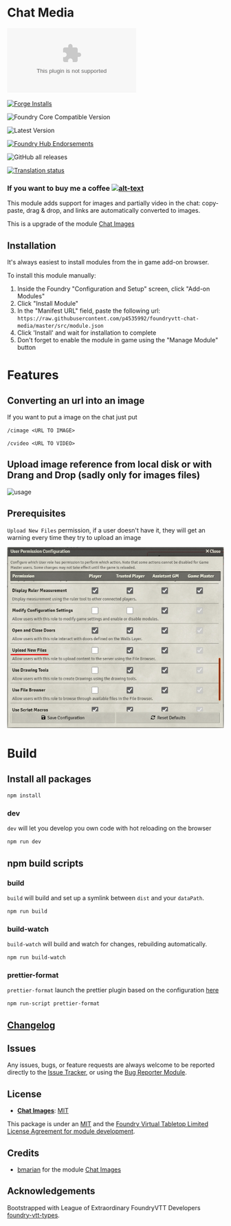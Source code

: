 # Chat Media

![Latest Release Download Count](https://img.shields.io/github/downloads/p4535992/foundryvtt-chat-media/latest/module.zip?color=2b82fc&label=DOWNLOADS&style=for-the-badge)

[![Forge Installs](https://img.shields.io/badge/dynamic/json?label=Forge%20Installs&query=package.installs&suffix=%25&url=https%3A%2F%2Fforge-vtt.com%2Fapi%2Fbazaar%2Fpackage%2Fchat-media&colorB=006400&style=for-the-badge)](https://forge-vtt.com/bazaar#package=chat-media)

![Foundry Core Compatible Version](https://img.shields.io/badge/dynamic/json.svg?url=https%3A%2F%2Fraw.githubusercontent.com%2Fp4535992%2Ffoundryvtt-chat-media%2Fmaster%2Fsrc%2Fmodule.json&label=Foundry%20Version&query=$.compatibility.verified&colorB=orange&style=for-the-badge)

![Latest Version](https://img.shields.io/badge/dynamic/json.svg?url=https%3A%2F%2Fraw.githubusercontent.com%2Fp4535992%2Ffoundryvtt-chat-media%2Fmaster%2Fsrc%2Fmodule.json&label=Latest%20Release&prefix=v&query=$.version&colorB=red&style=for-the-badge)

[![Foundry Hub Endorsements](https://img.shields.io/endpoint?logoColor=white&url=https%3A%2F%2Fwww.foundryvtt-hub.com%2Fwp-json%2Fhubapi%2Fv1%2Fpackage%2Fchat-media%2Fshield%2Fendorsements&style=for-the-badge)](https://www.foundryvtt-hub.com/package/chat-media/)

![GitHub all releases](https://img.shields.io/github/downloads/p4535992/foundryvtt-chat-media/total?style=for-the-badge)

[![Translation status](https://weblate.foundryvtt-hub.com/widgets/chat-media/-/287x66-black.png)](https://weblate.foundryvtt-hub.com/engage/chat-media/)

### If you want to buy me a coffee [![alt-text](https://img.shields.io/badge/-Patreon-%23ff424d?style=for-the-badge)](https://www.patreon.com/p4535992)

This module adds support for images and partially video in the chat: copy-paste, drag & drop, and links are automatically converted to images.

This is a upgrade of the module [Chat Images](https://github.com/bmarian/chat-images)

## Installation

It's always easiest to install modules from the in game add-on browser.

To install this module manually:
1.  Inside the Foundry "Configuration and Setup" screen, click "Add-on Modules"
2.  Click "Install Module"
3.  In the "Manifest URL" field, paste the following url:
`https://raw.githubusercontent.com/p4535992/foundryvtt-chat-media/master/src/module.json`
4.  Click 'Install' and wait for installation to complete
5.  Don't forget to enable the module in game using the "Manage Module" button

# Features

## Converting an url into an image

If you want to put a image on the chat just put

```
/cimage <URL TO IMAGE>
```

```
/cvideo <URL TO VIDEO>
```

## Upload image reference from local disk or with Drang and Drop (sadly only for images files)

![usage](./wiki/example.gif)

## Prerequisites

`Upload New Files` permission, if a user doesn't have it, they will get an warning every time they try to upload an image

![usage](./wiki/upload_permissions.png)

# Build

## Install all packages

```bash
npm install
```

### dev

`dev` will let you develop you own code with hot reloading on the browser

```bash
npm run dev
```

## npm build scripts

### build

`build` will build and set up a symlink between `dist` and your `dataPath`.

```bash
npm run build
```

### build-watch

`build-watch` will build and watch for changes, rebuilding automatically.

```bash
npm run build-watch
```

### prettier-format

`prettier-format` launch the prettier plugin based on the configuration [here](./.prettierrc)

```bash
npm run-script prettier-format
```

## [Changelog](./CHANGELOG.md)

## Issues

Any issues, bugs, or feature requests are always welcome to be reported directly to the [Issue Tracker](https://github.com/p4535992/environment-interactionenvironment-interaction-multisystem/issues ), or using the [Bug Reporter Module](https://foundryvtt.com/packages/bug-reporter/).

## License

- **[Chat Images](https://github.com/bmarian/chat-images)**: [MIT](https://github.com/bmarian/chat-images/blob/main/LICENSE)

This package is under an [MIT](LICENSE) and the [Foundry Virtual Tabletop Limited License Agreement for module development](https://foundryvtt.com/article/license/).

## Credits

- [bmarian](https://github.com/bmarian) for the module [Chat Images](https://github.com/bmarian/chat-images)

## Acknowledgements

Bootstrapped with League of Extraordinary FoundryVTT Developers [foundry-vtt-types](https://github.com/League-of-Foundry-Developers/foundry-vtt-types).
